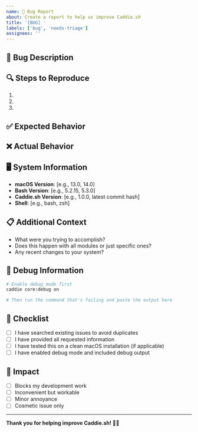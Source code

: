 ```yaml
---
name: 🐛 Bug Report
about: Create a report to help us improve Caddie.sh
title: '[BUG] '
labels: ['bug', 'needs-triage']
assignees: ''
---
```


## 🐛 Bug Description
<!-- A clear and concise description of what the bug is -->

## 🔍 Steps to Reproduce
<!-- Steps to reproduce the behavior -->
1. 
2. 
3. 

## ✅ Expected Behavior
<!-- A clear and concise description of what you expected to happen -->

## ❌ Actual Behavior
<!-- A clear and concise description of what actually happened -->

## 🖥️ System Information
<!-- Please complete the following information -->
- **macOS Version**: [e.g., 13.0, 14.0]
- **Bash Version**: [e.g., 5.2.15, 5.3.0]
- **Caddie.sh Version**: [e.g., 1.0.0, latest commit hash]
- **Shell**: [e.g., bash, zsh]

## 📋 Additional Context
<!-- Add any other context about the problem here -->
- What were you trying to accomplish?
- Does this happen with all modules or just specific ones?
- Any recent changes to your system?

## 🔧 Debug Information
<!-- If you have debug mode enabled, please include relevant debug output -->
```bash
# Enable debug mode first
caddie core:debug on

# Then run the command that's failing and paste the output here
```

## 📝 Checklist
<!-- Please check the boxes that apply -->
- [ ] I have searched existing issues to avoid duplicates
- [ ] I have provided all requested information
- [ ] I have tested this on a clean macOS installation (if applicable)
- [ ] I have enabled debug mode and included debug output

## 🎯 Impact
<!-- How does this bug affect your workflow? -->
- [ ] Blocks my development work
- [ ] Inconvenient but workable
- [ ] Minor annoyance
- [ ] Cosmetic issue only

---

**Thank you for helping improve Caddie.sh! 🏌️‍♂️**
